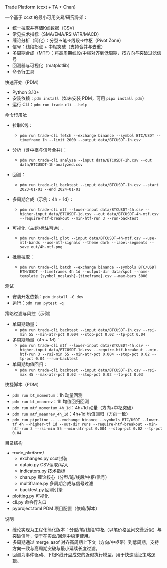 Trade Platform (ccxt + TA + Chan)

一个基于 ccxt 的最小可用交易/研究骨架：
- 统一拉取并存储K线数据（CSV）
- 常见技术指标（SMA/EMA/RSI/ATR/MACD）
- 缠论分析（简化）：分型→笔→线段→中枢（Pivot Zone）
- 信号：线段拐点 + 中枢突破（支持合并与去重）
- 多周期合成（MTF）：将高周期线段/中枢对齐到低周期，按方向与突破过滤信号
- 回测器与可视化（matplotlib）
- 命令行工具

快速开始（PDM）
- Python 3.10+
- 安装依赖：`pdm install`（如未安装 PDM，可用 `pipx install pdm`）
- 运行 CLI：`pdm run trade-cli --help`

命令行用法
- 拉取K线：
  - `pdm run trade-cli fetch --exchange binance --symbol BTC/USDT --timeframe 1h --limit 2000 --output data/BTCUSDT-1h.csv`

- 分析（含中枢与信号合并）：
  - `pdm run trade-cli analyze --input data/BTCUSDT-1h.csv --out data/BTCUSDT-1h-analyzed.csv`

- 回测：
  - `pdm run trade-cli backtest --input data/BTCUSDT-1h.csv --start 2023-01-01 --end 2024-01-01`

- 多周期合成（示例：4h + 1d）：
  - `pdm run trade-cli mtf --lower-input data/BTCUSDT-4h.csv --higher-input data/BTCUSDT-1d.csv --out data/BTCUSDT-4h-mtf.csv --require-htf-breakout --min-htf-run 3 --run-backtest`

- 可视化（主题/标注可选）：
  - `pdm run trade-cli plot --input data/BTCUSDT-4h-mtf.csv --use-mtf-bands --use-mtf-signals --theme dark --label-segments --save out/4h-mtf.png`

- 批量拉取：
  - `pdm run trade-cli batch --exchange binance --symbols BTC/USDT ETH/USDT --timeframes 4h 1d --output-dir data/spot --name-template {symbol_noslash}-{timeframe}.csv --max-bars 5000`

测试
- 安装开发依赖：`pdm install -G dev`
- 运行：`pdm run pytest -q`

策略过滤与风控（示例）
- 单周期动量：
  - `pdm run trade-cli backtest --input data/BTCUSDT-1h.csv --rsi-min 55 --min-atr-pct 0.004 --stop-pct 0.02 --tp-pct 0.04`
- 多周期动量（4h + 1d）：
  - `pdm run trade-cli mtf --lower-input data/BTCUSDT-4h.csv --higher-input data/BTCUSDT-1d.csv --require-htf-breakout --min-htf-run 3 --rsi-min 55 --min-atr-pct 0.004 --stop-pct 0.02 --tp-pct 0.04 --run-backtest`
- 单周期均值回归：
  - `pdm run trade-cli backtest --input data/BTCUSDT-1h.csv --rsi-max 45 --max-atr-pct 0.02 --stop-pct 0.02 --tp-pct 0.03`

快捷脚本（PDM）
- `pdm run bt_momentum`：1h 动量回测
- `pdm run bt_meanrev`：1h 均值回归回测
- `pdm run mtf_momentum_4h_1d`：4h+1d 动量（方向+中枢突破）
- `pdm run mtf_meanrev_4h_1d`：4h+1d 均值回归（方向一致）
- `pdm run pipeline -- --exchange binance --symbols BTC/USDT --lower-tf 4h --higher-tf 1d --out-dir runs --require-htf-breakout --min-htf-run 3 --rsi-min 55 --min-atr-pct 0.004 --stop-pct 0.02 --tp-pct 0.04`

目录结构
- trade_platform/
  - exchanges.py       ccxt封装
  - dataio.py          CSV读取/写入
  - indicators.py      技术指标
  - chan.py            缠论核心（分型/笔/线段/中枢/信号）
  - multiframe.py      多周期合成与信号过滤
  - backtest.py        回测引擎
 - plotting.py        可视化
  - cli.py             命令行入口
  - pyproject.toml     PDM 项目配置（依赖/脚本）

说明
- 缠论实现为工程化简化版本：分型/笔/线段/中枢（以笔价格区间交叠近似）与突破信号，便于在实盘/回测中稳定使用。
- 多周期通过 merge_asof 对齐高周期上下文（方向/中枢带）到低周期，支持方向一致与高周期突破与最小延续长度过滤。
- 回测为事件驱动、下根K线开盘成交的近似执行模型，用于快速验证策略逻辑。
